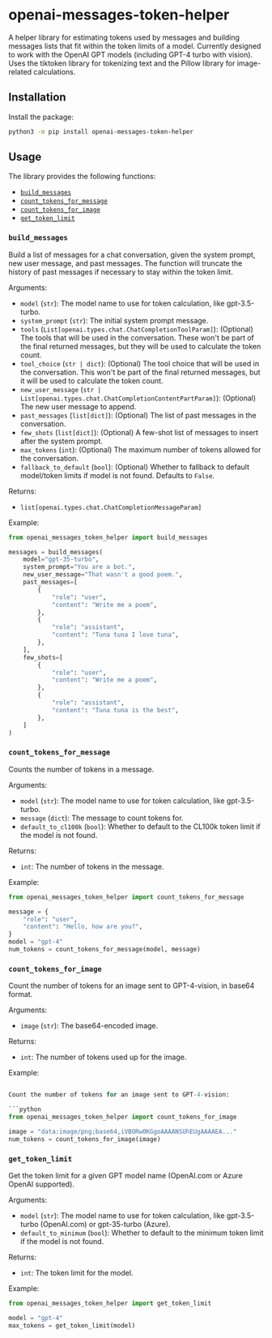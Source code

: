 # openai-messages-token-helper

A helper library for estimating tokens used by messages and building messages lists that fit within the token limits of a model.
Currently designed to work with the OpenAI GPT models (including GPT-4 turbo with vision).
Uses the tiktoken library for tokenizing text and the Pillow library for image-related calculations.

## Installation

Install the package:

```sh
python3 -m pip install openai-messages-token-helper
```

## Usage

The library provides the following functions:

* [`build_messages`](#build_messages)
* [`count_tokens_for_message`](#count_tokens_for_message)
* [`count_tokens_for_image`](#count_tokens_for_image)
* [`get_token_limit`](#get_token_limit)

### `build_messages`

Build a list of messages for a chat conversation, given the system prompt, new user message,
and past messages. The function will truncate the history of past messages if necessary to
stay within the token limit.

Arguments:

* `model` (`str`): The model name to use for token calculation, like gpt-3.5-turbo.
* `system_prompt` (`str`): The initial system prompt message.
* `tools` (`List[openai.types.chat.ChatCompletionToolParam]`): (Optional) The tools that will be used in the conversation. These won't be part of the final returned messages, but they will be used to calculate the token count.
* `tool_choice` (`str | dict`): (Optional) The tool choice that will be used in the conversation. This won't be part of the final returned messages, but it will be used to calculate the token count.
* `new_user_message` (`str | List[openai.types.chat.ChatCompletionContentPartParam]`): (Optional) The new user message to append.
* `past_messages` (`list[dict]`): (Optional) The list of past messages in the conversation.
* `few_shots` (`list[dict]`): (Optional) A few-shot list of messages to insert after the system prompt.
* `max_tokens` (`int`): (Optional) The maximum number of tokens allowed for the conversation.
* `fallback_to_default` (`bool`): (Optional) Whether to fallback to default model/token limits if model is not found. Defaults to `False`.


Returns:

* `list[openai.types.chat.ChatCompletionMessageParam]`

Example:

```python
from openai_messages_token_helper import build_messages

messages = build_messages(
    model="gpt-35-turbo",
    system_prompt="You are a bot.",
    new_user_message="That wasn't a good poem.",
    past_messages=[
        {
            "role": "user",
            "content": "Write me a poem",
        },
        {
            "role": "assistant",
            "content": "Tuna tuna I love tuna",
        },
    ],
    few_shots=[
        {
            "role": "user",
            "content": "Write me a poem",
        },
        {
            "role": "assistant",
            "content": "Tuna tuna is the best",
        },
    ]
)
```

### `count_tokens_for_message`

Counts the number of tokens in a message.

Arguments:

* `model` (`str`): The model name to use for token calculation, like gpt-3.5-turbo.
* `message` (`dict`): The message to count tokens for.
* `default_to_cl100k` (`bool`): Whether to default to the CL100k token limit if the model is not found.

Returns:

* `int`: The number of tokens in the message.

Example:

```python
from openai_messages_token_helper import count_tokens_for_message

message = {
    "role": "user",
    "content": "Hello, how are you?",
}
model = "gpt-4"
num_tokens = count_tokens_for_message(model, message)
```

### `count_tokens_for_image`

Count the number of tokens for an image sent to GPT-4-vision, in base64 format.

Arguments:

* `image` (`str`): The base64-encoded image.

Returns:

* `int`: The number of tokens used up for the image.

Example:

```python

Count the number of tokens for an image sent to GPT-4-vision:

```python
from openai_messages_token_helper import count_tokens_for_image

image = "data:image/png;base64,iVBORw0KGgoAAAANSUhEUgAAAAEA..."
num_tokens = count_tokens_for_image(image)
```

### `get_token_limit`

Get the token limit for a given GPT model name (OpenAI.com or Azure OpenAI supported).

Arguments:

* `model` (`str`): The model name to use for token calculation, like gpt-3.5-turbo (OpenAI.com) or gpt-35-turbo (Azure).
* `default_to_minimum` (`bool`): Whether to default to the minimum token limit if the model is not found.

Returns:

* `int`: The token limit for the model.

Example:

```python
from openai_messages_token_helper import get_token_limit

model = "gpt-4"
max_tokens = get_token_limit(model)
```

